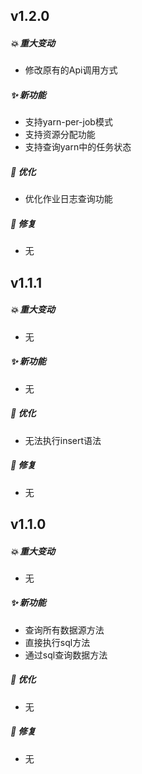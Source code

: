 ## **v1.2.0**

##### 💥️ 重大变动

- 修改原有的Api调用方式

##### ✨ 新功能

- 支持yarn-per-job模式
- 支持资源分配功能
- 支持查询yarn中的任务状态

##### 🎨 优化

- 优化作业日志查询功能

##### 🐛 修复

- 无

## **v1.1.1**

##### 💥️ 重大变动

- 无

##### ✨ 新功能

- 无

##### 🎨 优化

- 无法执行insert语法

##### 🐛 修复

- 无

## **v1.1.0**

##### 💥️ 重大变动

- 无

##### ✨ 新功能

- 查询所有数据源方法
- 直接执行sql方法
- 通过sql查询数据方法

##### 🎨 优化

- 无

##### 🐛 修复

- 无
